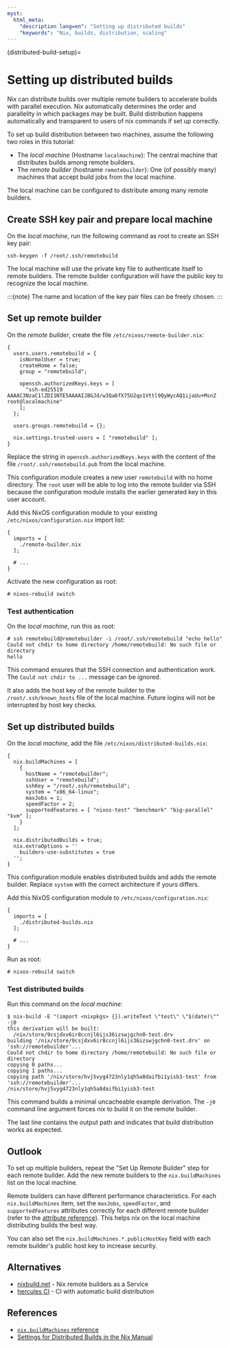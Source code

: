 ```yaml
---
myst:
  html_meta:
    "description lang=en": "Setting up distributed builds"
    "keywords": "Nix, builds, distribution, scaling"
---
```


(distributed-build-setup)=
# Setting up distributed builds

Nix can distribute builds over multiple remote builders to accelerate builds with parallel execution.
Nix automatically determines the order and parallelity in which packages may be built.
Build distribution happens automatically and transparent to users of nix commands if set up correctly.

To set up build distribution between two machines, assume the following two roles in this tutorial:

- The *local machine* (Hostname `localmachine`): The central machine that distributes builds among remote builders.
- The *remote builder* (hostname `remotebuilder`): One (of possibly many) machines that accept build jobs from the local machine.

The local machine can be configured to distribute among many remote builders.

## Create SSH key pair and prepare local machine

On the *local machine*, run the following command as root to create an SSH key pair:

```shell-session
ssh-keygen -f /root/.ssh/remotebuild
```

The local machine will use the private key file to authenticate itself to remote builders.
The remote builder configuration will have the public key to recognize the local machine.

:::{note}
The name and location of the key pair files can be freely chosen.
:::

## Set up remote builder

On the *remote builder*, create the file `/etc/nixos/remote-builder.nix`:

```{code-block} nix
{
  users.users.remotebuild = {
    isNormalUser = true;
    createHome = false;
    group = "remotebuild";

    openssh.authorizedKeys.keys = [
      "ssh-ed25519 AAAAC3NzaC1lZDI1NTE5AAAAIJBGJd/w3Qa6fX75U2qo1Vttl9QyWycAQ1ijaUu+MsnZ root@localmachine"
    ];
  };

  users.groups.remotebuild = {};

  nix.settings.trusted-users = [ "remotebuild" ];
}
```

Replace the string in `openssh.authorizedKeys.keys` with the content of the file `/root/.ssh/remotebuild.pub` from the local machine.

This configuration module creates a new user `remotebuild` with no home directory.
The `root` user will be able to log into the remote builder via SSH because the configuration module installs the earlier generated key in this user account.

Add this NixOS configuration module to your existing `/etc/nixos/configuration.nix` import list:

```{code-block} nix
{
  imports = [
    ./remote-builder.nix
  ];

  # ...
}
```

Activate the new configuration as root:

```shell-session
# nixos-rebuild switch
```

### Test authentication

On the *local machine*, run this as root:

```shell-session
# ssh remotebuild@remotebuilder -i /root/.ssh/remotebuild "echo hello"
Could not chdir to home directory /home/remotebuild: No such file or directory
hello
```

This command ensures that the SSH connection and authentication work.
The `Could not chdir to ...` message can be ignored.

It also adds the host key of the remote builder to the `/root/.ssh/known_hosts` file of the local machine.
Future logins will not be interrupted by host key checks.

## Set up distributed builds

On the *local machine*, add the file `/etc/nixos/distributed-builds.nix`:

```{code-block} nix
{
  nix.buildMachines = [
    {
      hostName = "remotebuilder";
      sshUser = "remotebuild";
      sshKey = "/root/.ssh/remotebuild";
      system = "x86_64-linux";
      maxJobs = 1;
      speedFactor = 2;
      supportedFeatures = [ "nixos-test" "benchmark" "big-parallel" "kvm" ];
    }
  ];

  nix.distributedBuilds = true;
  nix.extraOptions = ''
    builders-use-substitutes = true
  '';
}
```

This configuration module enables distributed builds and adds the remote builder.
Replace `system` with the correct architecture if yours differs.

Add this NixOS configuration module to `/etc/nixos/configuration.nix`:

```{code-block} nix
{
  imports = [
    ./distributed-builds.nix
  ];

  # ...
}
```

Run as root:

```shell-session
# nixos-rebuild switch
```

### Test distributed builds

Run this command on the *local machine*:

```shell-session
$ nix-build -E "(import <nixpkgs> {}).writeText \"test\" \"$(date)\"" -j0
this derivation will be built:
  /nix/store/9csjdxv6ir8ccnjl6ijs36izswjgchn0-test.drv
building '/nix/store/9csjdxv6ir8ccnjl6ijs36izswjgchn0-test.drv' on 'ssh://remotebuilder'...
Could not chdir to home directory /home/remotebuild: No such file or directory
copying 0 paths...
copying 1 paths...
copying path '/nix/store/hvj5vyg4723nly1qh5a8daifbi1yisb3-test' from 'ssh://remotebuilder'...
/nix/store/hvj5vyg4723nly1qh5a8daifbi1yisb3-test
```

This command builds a minimal uncacheable example derivation.
The `-j0` command line argument forces nix to build it on the remote builder.

The last line contains the output path and indicates that build distribution works as expected.

## Outlook

To set up multiple builders, repeat the "Set Up Remote Builder" step for each remote builder.
Add the new remote builders to the `nix.buildMachines` list on the local machine.

Remote builders can have different performance characteristics.
For each `nix.buildMachines` item, set the `maxJobs`, `speedFactor`, and `supportedFeatures` attributes correctly for each different remote builder (refer to the [attribute reference][build-machines-reference]).
This helps nix on the local machine distributing builds the best way.

You can also set the `nix.buildMachines.*.publicHostKey` field with each remote builder's public host key to increase security.

## Alternatives

- [nixbuild.net](https://nixbuild.net) - Nix remote builders as a Service
- [hercules CI](https://hercules-ci.com/) - CI with automatic build distribution

## References

- [`nix.buildMachines` reference][build-machines-reference]
- [Settings for Distributed Builds in the Nix Manual][distributed-builds-nix]

[nix-serve-options]: https://search.nixos.org/options?query=services.nix-serve
[distributed-builds-nix]: https://nix.dev/manual/nix/2.18/advanced-topics/distributed-builds
[build-machines-reference]: https://search.nixos.org/options?query=nix.buildMachines.
